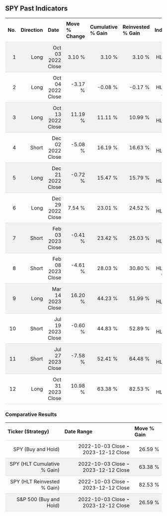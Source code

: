 
<style>
.hits {
            border-collapse: collapse;
            width: 100%;
        }
        .hits th, td {
            padding: 8px;
            border-bottom: 1px solid #ddd;
        }
        
        .hits td {text-align: right;}
        .hits th {text-align: left;}
        
        .hits tr:nth-child(even) {
            background-color: #f2f2f2;
        }
        
        .chartCol {
            width: 50%;
            float: left;
            padding: 20px;
        }  
</style>
    
<br>

## SPY Past Indicators

<table class="hits">
    <tr>
        <th>No.</th>
        <th>Direction</th>
        <th>Date</th>
        <th>Move % Change</th>
        <th>Cumulative % Gain</th>
        <th>Reinvested % Gain</th>
        <th>Indicator</th>
      </tr>
    <tr>
        <td>1</td>
        <td>Long</td>
        <td>Oct 03 2022 Close</td>
        <td>3.10 %</td>
        <td>3.10 %</td>
        <td>3.10 %</td>
        <td>Long HLT 603 TSLA</td>
    </tr>
    <tr>
        <td>2</td>
        <td>Long</td>
        <td>Oct 04 2022 Close</td>
        <td>-3.17 %</td>
        <td>-0.08 %</td>
        <td>-0.17 %</td>
        <td>Long HLT 601 AMZN</td>
    </tr>
    <tr>
        <td>3</td>
        <td>Long</td>
        <td>Oct 13 2022 Close</td>
        <td>11.19 %</td>
        <td>11.11 %</td>
        <td>10.99 %</td>
        <td>Long HLT 601</td>
    </tr>
    <tr>
        <td>4</td>
        <td>Short</td>
        <td>Dec 02 2022 Close</td>
        <td>-5.08 %</td>
        <td>16.19 %</td>
        <td>16.63 %</td>
        <td>Short HLT 604</td>
    </tr>
    <tr>
        <td>5</td>
        <td>Long</td>
        <td>Dec 21 2022 Close</td>
        <td>-0.72 %</td>
        <td>15.47 %</td>
        <td>15.79 %</td>
        <td>Long HLT 600</td>
    </tr>
    <tr>
        <td>6</td>
        <td>Long</td>
        <td>Dec 29 2022 Close</td>
        <td>7.54 %</td>
        <td>23.01 %</td>
        <td>24.52 %</td>
        <td>Long HLT 613</td>
    </tr>
    <tr>
        <td>7</td>
        <td>Short</td>
        <td>Feb 03 2023 Close</td>
        <td>-0.41 %</td>
        <td>23.42 %</td>
        <td>25.03 %</td>
        <td>Short HLT 650</td>
    </tr>
    <tr>
        <td>8</td>
        <td>Short</td>
        <td>Feb 08 2023 Close</td>
        <td>-4.61 %</td>
        <td>28.03 %</td>
        <td>30.80 %</td>
        <td>Short HLT 603 GOOG</td>
    </tr>
    <tr>
        <td>9</td>
        <td>Long</td>
        <td>Mar 14 2023 Close</td>
        <td>16.20 %</td>
        <td>44.23 %</td>
        <td>51.99 %</td>
        <td>Long HLT 600</td>
    </tr>
    <tr>
        <td>10</td>
        <td>Short</td>
        <td>Jul 19 2023 Close</td>
        <td>-0.60 %</td>
        <td>44.83 %</td>
        <td>52.89 %</td>
        <td>Short HLT 605</td>
    </tr>
    <tr>
        <td>11</td>
        <td>Short</td>
        <td>Jul 27 2023 Close</td>
        <td>-7.58 %</td>
        <td>52.41 %</td>
        <td>64.48 %</td>
        <td>Short HLT 613</td>
    </tr>
    <tr>
        <td>12</td>
        <td>Long</td>
        <td>Oct 31 2023 Close</td>
        <td>10.98 %</td>
        <td>63.38 %</td>
        <td>82.53 %</td>
        <td>Long HLT 108</td>
    </tr>
    
</table>

### Comparative Results

<table class="hits">
    <thead>
        <th>Ticker (Strategy)</th>
        <th>Date Range</th>
        <th>Move % Gain</th>
    </thead>
    <tbody>
        <tr>
            <td>SPY (Buy and Hold)</td>
            <td>2022-10-03 Close <b>-</b> 2023-12-12 Close</td>
            <td>26.59 %</td>
        </tr>
        <tr>
            <td>SPY (HLT Cumulative % Gain)</td>
            <td>2022-10-03 Close <b>-</b> 2023-12-12 Close</td>
            <td>63.38 %</td>
        </tr>
        <tr>
            <td>SPY (HLT Reinvested % Gain)</td>
            <td>2022-10-03 Close <b>-</b> 2023-12-12 Close</td>
            <td>82.53 %</td>
        </tr>
        <tr>
            <td>S&P 500 (Buy and Hold)</td>
            <td>2022-10-03 Close <b>-</b> 2023-12-12 Close</td>
            <td>26.59 %</td>
        </tr>
    </tbody>
</table>
<br>
<br>